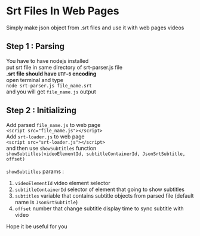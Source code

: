 # Srt Files In Web Pages
Simply make json object from .srt files and use it with web pages videos

## Step 1 : Parsing
You have to have nodejs installed<br>
put srt file in same directory of srt-parser.js file<br>
**.srt file should have `UTF-8` encoding**<br>
open terminal and type<br>
`node srt-parser.js file_name.srt`<br>
and you will get `file_name.js` output<br>

## Step 2 : Initializing
Add parsed `file_name.js` to web page<br>
`<script src="file_name.js"></script>`<br>
Add `srt-loader.js` to web page<br>
`<script src="srt-loader.js"></script>`<br>
and then use `showSubtitles` function<br>
`showSubtitles(videoElementId, subtitleContainerId, JsonSrtSubtitle, offset)`<br>
<br>
`showSubtitles` params :
1. `videoElementId` video element selector
2. `subtitleContainerId` selector of element that going to show subtitles
3. `subtitles` variable that contains subtitle objects from parsed file (default name is `JsonSrtSubtitle`)
4. `offset` number that change subtitle display time to sync subtitle with video

Hope it be useful for you
